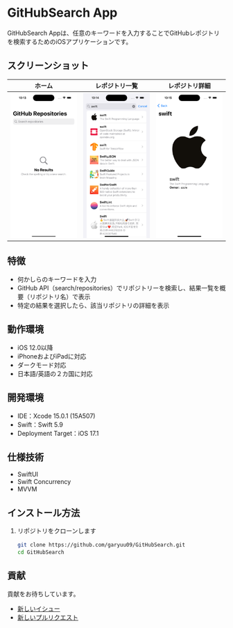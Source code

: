# GitHubSearch App

GitHubSearch Appは、任意のキーワードを入力することでGitHubレポジトリを検索するためのiOSアプリケーションです。

## スクリーンショット
|ホーム|レポジトリ一覧|レポジトリ詳細|
|:--:|:--:|:--:|
|<img src="./Docs/ScreenShots/Simulator%20Screenshot%20-%20iPhone%2015%20Pro%20-%20HomeView.png" width="207">|<img src="./Docs/ScreenShots/Simulator%20Screenshot%20-%20iPhone%2015%20Pro%20-%20Repository Items.png" width="207">|<img src="./Docs/ScreenShots/Simulator%20Screenshot%20-%20iPhone%2015%20Pro%20-%20RepositoryDetailView.png" width="207">|

## 特徴

- 何かしらのキーワードを入力
- GitHub API（search/repositories）でリポジトリーを検索し、結果一覧を概要（リポジトリ名）で表示
- 特定の結果を選択したら、該当リポジトリの詳細を表示

## 動作環境

- iOS 12.0以降
- iPhoneおよびiPadに対応
- ダークモード対応
- 日本語/英語の２カ国に対応

## 開発環境
- IDE：Xcode 15.0.1 (15A507)
- Swift：Swift 5.9
- Deployment Target：iOS 17.1

## 仕様技術
- SwiftUI
- Swift Concurrency
- MVVM

## インストール方法

1. リポジトリをクローンします
   ```zsh
   git clone https://github.com/garyuu09/GitHubSearch.git
   cd GitHubSearch
   ```

## 貢献
貢献をお待ちしています。

- [新しいイシュー](https://github.com/garyuu09/GitHubSearch/issues/new)
- [新しいプルリクエスト](https://github.com/garyuu09/GitHubSearch/compare)



